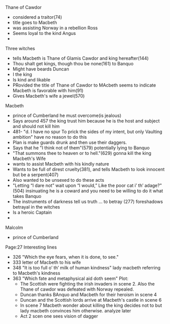 
Thane of Cawdor
-	considered a traitor(74)
-	title goes to Macbeth
-	was assisting Norway in a rebellion
Ross
- Seems loyal to the kind 
Angus
- 
Three witches
- tells Macbeth is Thane of Glamis Cawdor and king hereafter(144)
- Thou shalt get kings, though thou be none(161) to Banquo
- Might have beards
Duncan
- I the king
- Is kind and likable
- PRovided the title of Thane of Cawdor to MAcbeth seems to indicate Macbeth is favorable with him(91)
- Gives Macbeth's wife a jewel(570)

Macbeth
- prince of Cumberland he must overcome(is jealous)
- Says around 457 the king trust him because he is the host and subject and should not kill him
- 481- "d. I have no spur To prick the sides of my intent, but only Vaulting ambition" have no reason to do this 
- Plan is make guards drunk and then use their daggers.
- Says that he "I think not of them"(579) potentially lying to Banquo
- "That summons thee to heaven or to hell."(629) gonna kill the king
Macbeth's Wife
 - wants to assist Macbeth with his kindly nature
 - Wants to be full of direst cruelty(381), and tells Macbeth to look innocent but be a serpent(407)
 - Also wanted to be unsexed to do these acts
 - "Letting “I dare not” wait upon “I would,” Like the poor cat i’ th’ adage?"(504) insinuating he is a coward and you need to be willing to do it what takes
Banquo
- The instruments of darkness tell us truth ... to betray (277) foreshadows betrayal in the witches
- Is a heroic Captain
- 
Malcolm
- prince of Cumberland

Page:27
Interesting lines
 - 326 "Which the eye fears, when it is done, to see."
 - 333 letter of Macbeth to his wife
 - 348 "It is too full o’ th’ milk of human kindness" lady macbeth referring to Macbeth's kindness
 - 363 "Which fate and metaphysical aid doth seem"
Plot:
	- The Scottish were fighting the irish invaders in scene 2. Also the Thane of cawdor was defeated with Norway repealed.
	-  Duncan thanks BAnquo and Macbeth for their heroism in scene 4
	- Duncan and the Scottish lords arrive at Macbeth's castle in scene 6
	- In scene 7 Macbeth wonder about killing the king decides not to but lady macbeth convinces him otherwise. analyze later
	- Act 2 scen one sees vision of dagger


<!--stackedit_data:
eyJoaXN0b3J5IjpbMTI1NTk1NzQ4OSwtMjA1MzI0ODY4MSwtOD
UzMzgxNzgzLC0xMTgwNzU0OTUwLDM1MzU2NTcxNCwxNTk3Nzk2
MDk4LDE1NDE0MjYxMl19
-->